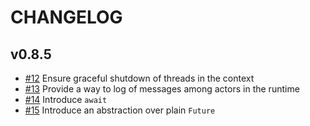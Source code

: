 # CHANGELOG

## v0.8.5

* [#12](https://github.com/CrispOSS/abs-api-parent/issues/12) Ensure graceful shutdown of threads in the context
* [#13](https://github.com/CrispOSS/abs-api-parent/issues/13) Provide a way to log of messages among actors in the runtime
* [#14](https://github.com/CrispOSS/abs-api-parent/issues/14) Introduce `await`
* [#15](https://github.com/CrispOSS/abs-api-parent/issues/15) Introduce an abstraction over plain `Future`

